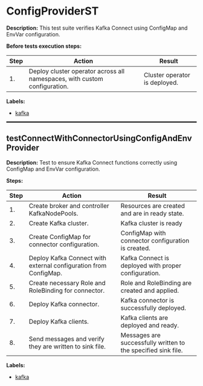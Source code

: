 # ConfigProviderST

**Description:** This test suite verifies Kafka Connect using ConfigMap and EnvVar configuration.

**Before tests execution steps:**

| Step | Action | Result |
| - | - | - |
| 1. | Deploy cluster operator across all namespaces, with custom configuration. | Cluster operator is deployed. |

**Labels:**

* [kafka](labels/kafka.md)

<hr style="border:1px solid">

## testConnectWithConnectorUsingConfigAndEnvProvider

**Description:** Test to ensure Kafka Connect functions correctly using ConfigMap and EnvVar configuration.

**Steps:**

| Step | Action | Result |
| - | - | - |
| 1. | Create broker and controller KafkaNodePools. | Resources are created and are in ready state. |
| 2. | Create Kafka cluster. | Kafka cluster is ready |
| 3. | Create ConfigMap for connector configuration. | ConfigMap with connector configuration is created. |
| 4. | Deploy Kafka Connect with external configuration from ConfigMap. | Kafka Connect is deployed with proper configuration. |
| 5. | Create necessary Role and RoleBinding for connector. | Role and RoleBinding are created and applied. |
| 6. | Deploy Kafka connector. | Kafka connector is successfully deployed. |
| 7. | Deploy Kafka clients. | Kafka clients are deployed and ready. |
| 8. | Send messages and verify they are written to sink file. | Messages are successfully written to the specified sink file. |

**Labels:**

* [kafka](labels/kafka.md)

